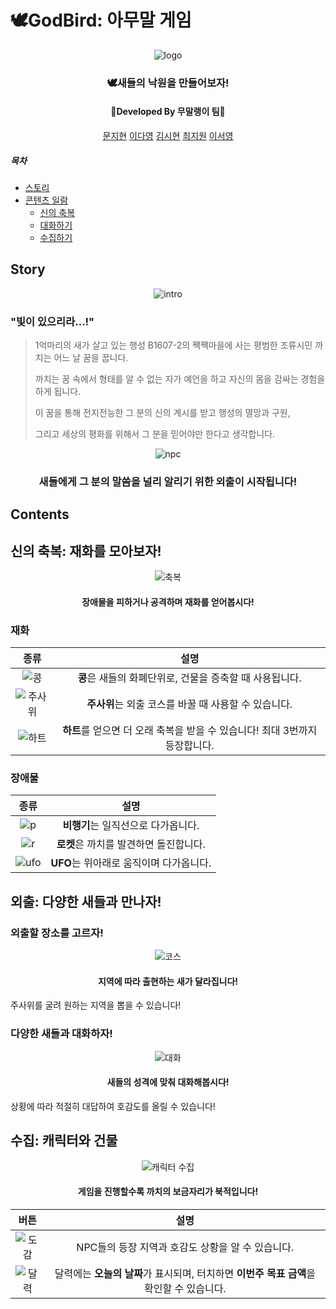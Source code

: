 # 🕊️GodBird: 아무말 게임
<div align=center>

![logo](./img/logo_big.png)

### 🕊️새들의 낙원을 만들어보자!

#### 👑Developed By 무말랭이 팀👑

[문지현](https://github.com/solidcellaMoon) [이다영](https://github.com/dayoung100) [김시현](https://github.com/kimsihyun00) [최지원](https://github.com/jiwon199) [이서영](https://github.com/dltjdud808)

</div>



##### 목차

- [스토리](#Story)
- [콘텐츠 일람](#Contents)
  - [신의 축복](#신의-축복-재화를-모아보자)
  - [대화하기](#외출-다양한-새들과-만나자)
  - [수집하기](#수집-캐릭터와-건물)





## Story

<div align=center>

![intro](./img/intro.png)

</div>

### "빛이 있으리라...!"

> 1억마리의 새가 살고 있는 행성 B1607-2의 짹짹마을에 사는 평범한 조류시민 까치는 어느 날 꿈을 꿉니다. 
>
> 까치는 꿈 속에서 형태를 알 수 없는 자가 예언을 하고 자신의 몸을 감싸는 경험을 하게 됩니다.
>
> 이 꿈을 통해 전지전능한 그 분의 신의 계시를 받고 행성의 멸망과 구원, 
>
> 그리고 세상의 평화를 위해서 그 분을 믿어야만 한다고 생각합니다. 



<div align=center>

![npc](./img/npc.png)

### 새들에게 그 분의 말씀을 널리 알리기 위한 외출이 시작됩니다!

</div>



## Contents

## 신의 축복: 재화를 모아보자!

<div align=center>

![축복](./img/축복.png)

#### 장애물을 피하거나 공격하며 재화를 얻어봅시다!

</div>



### 재화

|            종류             |                             설명                             |
| :-------------------------: | :----------------------------------------------------------: |
|   ![콩](./img/beanUI.png)   |   **콩**은 새들의 화폐단위로, 건물을 증축할 때 사용됩니다.   |
| ![주사위](./img/diceUI.png) |     **주사위**는 외출 코스를 바꿀 때 사용할 수 있습니다.     |
| ![하트](./img/heartUI.png)  | **하트**를 얻으면 더 오래 축복을 받을 수 있습니다! 최대 3번까지 등장합니다. |



### 장애물

|          종류          |                  설명                   |
| :--------------------: | :-------------------------------------: |
| ![p](./img/plane.png)  |   **비행기**는 일직선으로 다가옵니다.   |
| ![r](./img/rocket.png) | **로켓**은 까치를 발견하면 돌진합니다.  |
| ![ufo](./img/ufo.png)  | **UFO**는 위아래로 움직이며 다가옵니다. |





## 외출: 다양한 새들과 만나자!

### 외출할 장소를 고르자!

<div align=center>

![코스](./img/코스.png)

#### 지역에 따라 출현하는 새가 달라집니다!

</div>

주사위를 굴려 원하는 지역을 뽑을 수 있습니다!



### 다양한 새들과 대화하자!

<div align=center>

![대화](./img/대화1.png)

#### 새들의 성격에 맞춰 대화해봅시다!

</div>

상황에 따라 적절히 대답하여 호감도를 올릴 수 있습니다!



## 수집: 캐릭터와 건물

<div align=center>

![캐릭터 수집](./img/cts3.png)



#### 게임을 진행할수록 까치의 보금자리가 북적입니다!

</div>



|            버튼             |                             설명                             |
| :-------------------------: | :----------------------------------------------------------: |
|  ![도감](./img/index.png)   |      NPC들의 등장 지역과 호감도 상황을 알 수 있습니다.       |
| ![달력](./img/calendar.png) | 달력에는 **오늘의 날짜**가 표시되며, 터치하면 **이번주 목표 금액**을 확인할 수 있습니다. |